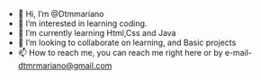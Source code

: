 - 👋 Hi, I’m @Dtmmariano
- 👀 I’m interested in learning coding.
- 🌱 I’m currently learning Html,Css and Java
- 💞️ I’m looking to collaborate on learning, and Basic projects
- 📫 How to reach me, you can reach me right here or by e-mail- dtmrmariano@gmail.com

<!---
Dtmmariano/Dtmmariano is a ✨ special ✨ repository because its `README.md` (this file) appears on your GitHub profile.
You can click the Preview link to take a look at your changes.
--->
